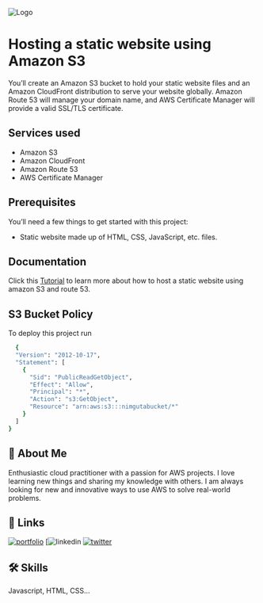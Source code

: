 
![Logo](https://dev-to-uploads.s3.amazonaws.com/uploads/articles/th5xamgrr6se0x5ro4g6.png)


# Hosting a static website using Amazon S3

You’ll create an Amazon S3 bucket to hold your static website files and an Amazon CloudFront distribution to serve your website globally. Amazon Route 53 will manage your domain name, and AWS Certificate Manager will provide a valid SSL/TLS certificate.


## Services used

 - Amazon S3 
- Amazon CloudFront 
- Amazon Route 53 
- AWS Certificate Manager


## Prerequisites
You’ll need a few things to get started with this project:

- Static website made up of HTML, CSS, JavaScript, etc. files.



## Documentation

Click this [Tutorial](https://docs.aws.amazon.com/AmazonS3/latest/userguide/website-hosting-custom-domain-walkthrough.html) to learn more about how to host a static website using amazon S3 and route 53. 



## S3 Bucket Policy

To deploy this project run

```bash
  {
  "Version": "2012-10-17",
  "Statement": [
    {
      "Sid": "PublicReadGetObject",
      "Effect": "Allow",
      "Principal": "*",
      "Action": "s3:GetObject",
      "Resource": "arn:aws:s3:::nimgutabucket/*"
    }
  ]
}
```


## 🚀 About Me
Enthusiastic cloud practitioner with a passion for AWS projects. I love learning new things and sharing my knowledge with others. I am always looking for new and innovative ways to use AWS to solve real-world problems.


## 🔗 Links
[![portfolio](https://img.shields.io/badge/my_portfolio-000?style=for-the-badge&logo=ko-fi&logoColor=white)](https://katherineoelsner.com/)
[![linkedin](www.linkedin.com/in/mwanahamisi-gakweli-432a9621a)
[![twitter](https://img.shields.io/badge/twitter-1DA1F2?style=for-the-badge&logo=twitter&logoColor=white)](https://twitter.com/)


## 🛠 Skills
Javascript, HTML, CSS...


